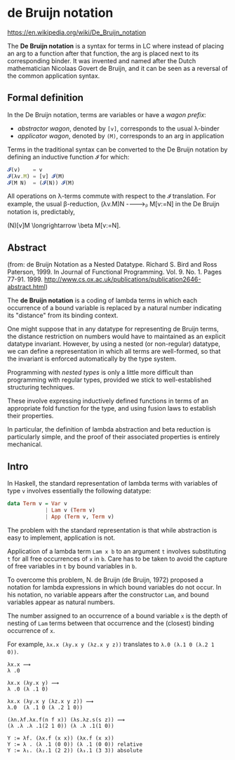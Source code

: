 # de Bruijn notation

https://en.wikipedia.org/wiki/De_Bruijn_notation

The **De Bruijn notation** is a syntax for terms in LC where instead of placing an arg to a function after that function, the arg is placed next to its corresponding binder. It was invented and named after the Dutch mathematician Nicolaas Govert de Bruijn, and it can be seen as a reversal of the common application syntax.

## Formal definition

In the De Bruijn notation, terms are variables or have a *wagon prefix*:
- *abstractor wagon*, denoted by `[v]`, corresponds to the usual λ-binder
- *applicator wagon*, denoted by `(M)`, corresponds to an arg in application

Terms in the traditional syntax can be converted to the De Bruijn notation by defining an inductive function `𝓘` for which:

```js
𝓘(v)    = v
𝓘(λv.M) = [v] 𝓘(M)
𝓘(M N)  = (𝓘(N)) 𝓘(M)
```

All operations on λ-terms commute with respect to the `𝓘` translation. For example, the usual β-reduction, (λv.M)N ---->ᵦ M[v:=N] in the De Bruijn notation is, predictably,

(N)[v]M \longrightarrow \beta M[v:=N].



## Abstract

(from: de Bruijn Notation as a Nested Datatype. Richard S. Bird and Ross Paterson, 1999. In Journal of Functional Programming. Vol. 9. No. 1. Pages 77-91. 1999. http://www.cs.ox.ac.uk/publications/publication2646-abstract.html)


The **de Bruijn notation** is a coding of lambda terms in which each occurrence of a bound variable is replaced by a natural number indicating its "distance" from its binding context.

One might suppose that in any datatype for representing de Bruijn terms, the distance restriction on numbers would have to maintained as an explicit datatype invariant. However, by using a nested (or non-regular) datatype, we can define a representation in which all terms are well-formed, so that the invariant is enforced automatically by the type system.

Programming with *nested types* is only a little more difficult than programming with regular types, provided we stick to well-established structuring techniques.

These involve expressing inductively defined functions in terms of an appropriate fold function for the type, and using fusion laws to establish their properties.

In particular, the definition of lambda abstraction and beta reduction is particularly simple, and the proof of their associated properties is entirely mechanical.

## Intro

In Haskell, the standard representation of lambda terms with variables of type `v` involves essentially the following datatype:

```hs
data Term v = Var v
            | Lam v (Term v)
            | App (Term v, Term v)
```

The problem with the standard representation is that while abstraction is easy to implement, application is not.

Application of a lambda term `Lam x b` to an argument `t` involves substituting `t` for all free occurrences of `x` in `b`. Care has to be taken to avoid the capture of free variables in `t` by bound variables in `b`.

To overcome this problem, N. de Bruijn (de Bruijn, 1972) proposed a notation for lambda expressions in which bound variables do not occur. In his notation, no variable appears after the constructor `Lam`, and bound variables appear as natural numbers.

The number assigned to an occurrence of a bound variable `x` is the depth of nesting of `Lam` terms between that occurrence and the (closest) binding occurrence of `x`.

For example, `λx.x (λy.x y (λz.x y z))` translates to `λ.0 (λ.1 0 (λ.2 1 0))`.

```
λx.x ⟿
λ .0

λx.x (λy.x y) ⟿
λ .0 (λ .1 0)

λx.x (λy.x y (λz.x y z)) ⟿
λ.0  (λ .1 0 (λ .2 1 0))

(λn.λf.λx.f(n f x)) (λs.λz.s(s z)) ⟿
(λ .λ .λ .1(2 1 0)) (λ .λ .1(1 0))

Y := λf. (λx.f (x x)) (λx.f (x x))
Y := λ . (λ .1 (0 0)) (λ .1 (0 0)) relative
Y := λ₁. (λ₂.1 (2 2)) (λ₃.1 (3 3)) absolute
```
